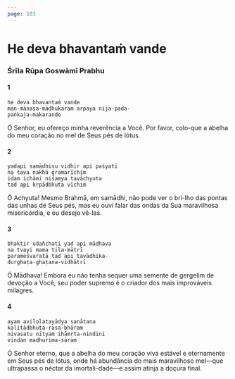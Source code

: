 ```yaml
---
page: 103
---
```


# He deva bhavantaṁ vande

### Śrīla Rūpa Goswāmī Prabhu

#### 1

    he deva bhavantaṁ vande
    man-mānasa-madhukaram arpaya nija-pada-
    paṅkaja-makarande

Ó Senhor, eu ofereço minha reverência a Você. Por favor, colo-que a abelha do meu coração no mel de Seus pés de lótus.

#### 2

    yadapi samādhiṣu vidhir api paśyati
    na tava nakhā gramarīchim
    idam ichāmi niśamya tavāchyuta
    tad api kṛpādbhuta vīchim

Ó Achyuta! Mesmo Brahmā, em samādhi, não pode ver o bri-lho das pontas das unhas de Seus pés, mas eu ouvi falar das ondas da Sua maravilhosa misericórdia, e eu desejo vê-las.

#### 3

    bhaktir udañchati yad api mādhava
    na tvayi mama tila-mātrī
    parameśvaratā tad api tavādhika-
    durghaṭa-ghaṭana-vidhātrī

Ó Mādhava! Embora eu não tenha sequer uma semente de gergelim de devoção a Você, seu poder supremo é o criador dos mais improváveis milagres.

#### 4

    ayam avilolatayādya sanātana
    kalitādbhuta-rasa-bhāram
    nivasatu nityam ihāmṛta-nindini
    vindan madhurima-sāram

Ó Senhor eterno, que a abelha do meu coração viva estável e eternamente em Seus pés de lótus, onde há abundância do mais maravilhoso mel—que ultrapassa o néctar da imortali-dade—e assim atinja a doçura final.

